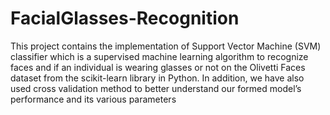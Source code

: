 # FacialGlasses-Recognition
This project contains the implementation of Support Vector Machine (SVM) classifier 
which is a supervised machine learning algorithm to recognize faces and if an individual is 
wearing glasses or not on the Olivetti Faces dataset from the scikit-learn library in Python. In addition, we have also used cross validation method to better understand our formed model’s performance and its various parameters
